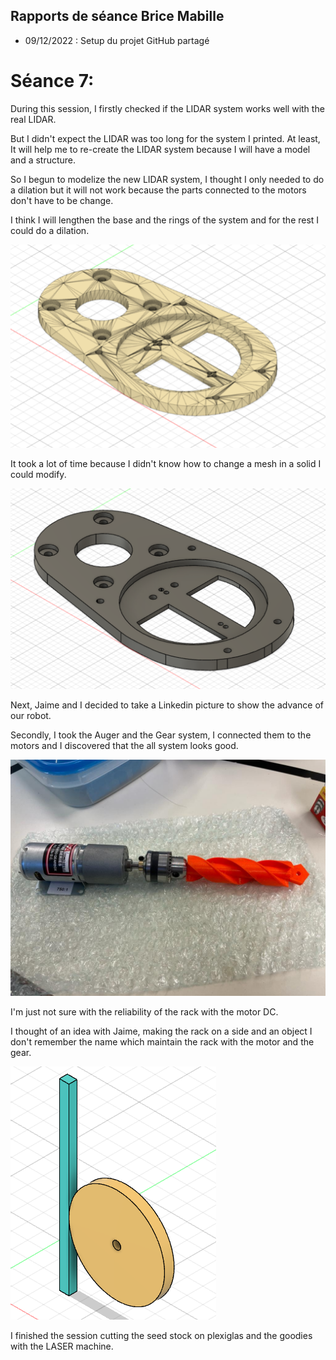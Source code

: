 ## Rapports de séance Brice Mabille

- 09/12/2022 : Setup du projet GitHub partagé

# Séance 7:

During this session, I firstly checked if the LIDAR system works well with the real LIDAR. 

But I didn't expect the LIDAR was too long for the system I printed. At least, It will help me to re-create the LIDAR system because I will have a model and a structure.

So I begun to modelize the new LIDAR system, I thought I only needed to do a dilation but it will not work because the parts connected to the motors don't have to be change. 

I think I will lengthen the base and the rings of the system and for the rest I could do a dilation.

![image](../../Documentation/Images/LIDAR1.png)

It took a lot of time because I didn't know how to change a mesh in a solid I could modify.

![image](../../Documentation/Images/LIDAR10.png)

Next, Jaime and I decided to take a Linkedin picture to show the advance of our robot.

Secondly, I took the Auger and the Gear system, I connected them to the motors and I discovered that the all system looks good.

![image](../../Documentation/Images/DRILL+MOTOR.jpeg)

I'm just not sure with the reliability of the rack with the motor DC.

I thought of an idea with Jaime, making the rack on a side and an object I don't remember the name which maintain the rack with the motor and the gear.

![image](../../Documentation/Images/Gearsystem.png)

I finished the session cutting the seed stock on plexiglas and the goodies with the LASER machine.